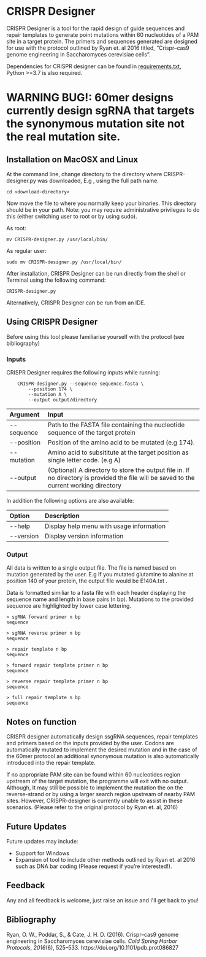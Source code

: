# CRISPR Designer
CRISPR Designer is a tool for the rapid design of guide sequences and repair templates to generate point mutations within 60 nucleotides of a PAM site in a target protein.  The primers and sequences generated are designed for use with the protocol outlined by Ryan et. al 2016 titled, “Crispr–cas9 genome engineering in Saccharomyces cerevisiae cells”.

Dependencies for CRISPR designer can be found in [requirements.txt](https://github.com/Orpowell/CRISPR-Designer/requirements.txt), Python >=3.7 is also required.
# WARNING BUG!: 60mer designs currently design sgRNA that targets the synonymous mutation site not the real mutation site.
## Installation on MacOSX and Linux
At the command line, change directory to the directory where CRISPR-designer.py was downloaded, E.g , using the full path name.

	cd <download-directory>

Now move the file to where you normally keep your binaries. This directory should be in your path. Note: you may require administrative privileges to do this (either switching user to root or by using sudo).

As root:

	mv CRISPR-designer.py /usr/local/bin/

As regular user:

	sudo mv CRISPR-designer.py /usr/local/bin/

After installation, CRISPR Designer can be run directly from the shell or Terminal using the following command:

	CRISPR-designer.py

Alternatively, CRISPR Designer can be run from an IDE.

## Using CRISPR Designer
Before using this tool please familiarise yourself with the protocol (see bibliography)
### Inputs
CRISPR Designer requires the following inputs while running:

		CRISPR-designer.py --sequence sequence.fasta \
			--position 174 \
			--mutation A \
			--output output/directory

| Argument           | Input |
| :------------------------- | :-----|
| --sequence   | Path to the FASTA file containing the nucleotide sequence of the target protein |
| --position | Position of the amino acid to be mutated (e.g 174).
| --mutation | Amino acid to subsititute at the target position as single letter code. (e.g A)
| --output | (Optional) A directory to store the output file in. If no directory is provided the file will be saved to the current working directory |

In addition the following options are also available:

| Option | Description |
|:--------- | :-----------|
| --help | Display help menu with usage information |
| --version | Display version information |

### Output
All data is written to a single output file. The file is named based on mutation generated by the user. E.g If you mutated glutamine to alanine at position 140 of your protein, the output file would be E140A.txt .

Data is formatted similiar to a fasta file with each header displaying the sequence name and length in base pairs (n bp). Mutations to the provided sequence are highlighted by lower case lettering. 

	> sgRNA forward primer n bp
	sequence

	> sgRNA reverse primer n bp
	sequence

	> repair template n bp
	sequence

	> forward repair template primer n bp
	sequence

	> reverse repair template primer n bp
	sequence

	> full repair template n bp
	sequence

## Notes on function
CRISPR designer  automatically design ssgRNA sequences, repair templates and primers based on the inputs provided by the user.  Codons are automatically mutated to implement the desired mutation and in the case of the 60mer protocol an additional synonymous mutation is also automatically introduced into the repair template.

If no appropriate PAM site can be found within 60 nucleotides region upstream of the target mutation, the programme will exit with no output. Although, It may still be possible to implement the mutation the on the reverse-strand or by using a larger search region upstream of nearby PAM sites. However, CRISPR-designer is currently unable to assist in these scenarios. (Please refer to the original protocol by Ryan et. al, 2016) 

## Future Updates
Future updates may include:
- Support for Windows 
- Expansion of tool to include other methods outlined by Ryan et. al 2016 such as DNA bar coding (Please request if you’re interested!).

## Feedback
Any and all feedback is welcome, just raise an issue and I'll get back to you!

## Bibliography
<div class="csl-entry">Ryan, O. W., Poddar, S., &#38; Cate, J. H. D. (2016). Crispr–cas9 genome engineering in Saccharomyces cerevisiae cells. <i>Cold Spring Harbor Protocols</i>, <i>2016</i>(6), 525–533. https://doi.org/10.1101/pdb.prot086827</div>




